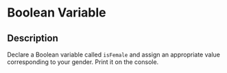 # Boolean Variable

## Description
Declare a Boolean variable called `isFemale` and assign an appropriate value corresponding to your gender.
Print it on the console.
